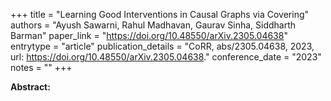 +++
title = "Learning Good Interventions in Causal Graphs via Covering"
authors = "Ayush Sawarni, Rahul Madhavan, Gaurav Sinha, Siddharth Barman"
paper_link = "https://doi.org/10.48550/arXiv.2305.04638"
entrytype = "article"
publication_details = "CoRR, abs/2305.04638, 2023, url: <a href='https://doi.org/10.48550/arXiv.2305.04638' target='_blank'>https://doi.org/10.48550/arXiv.2305.04638</a>."
conference_date = "2023"
notes = ""
+++

<b>Abstract:</b>
